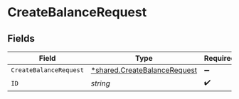 # CreateBalanceRequest


## Fields

| Field                                                                              | Type                                                                               | Required                                                                           | Description                                                                        |
| ---------------------------------------------------------------------------------- | ---------------------------------------------------------------------------------- | ---------------------------------------------------------------------------------- | ---------------------------------------------------------------------------------- |
| `CreateBalanceRequest`                                                             | [*shared.CreateBalanceRequest](../../../pkg/models/shared/createbalancerequest.md) | :heavy_minus_sign:                                                                 | N/A                                                                                |
| `ID`                                                                               | *string*                                                                           | :heavy_check_mark:                                                                 | N/A                                                                                |
